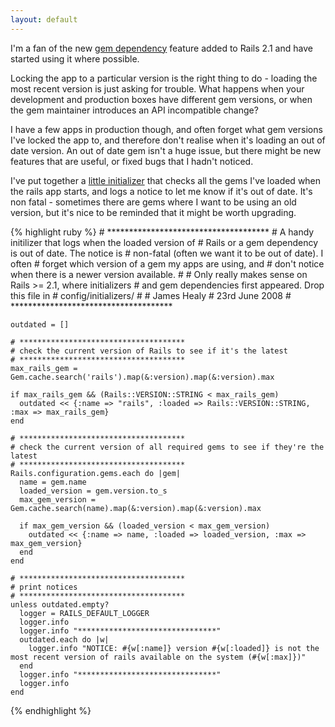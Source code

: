 ```yaml
---
layout: default
---
```

I'm a fan of the new [gem dependency](http://railscasts.com/episodes/110)
feature added to Rails 2.1 and have started using it where possible.

Locking the app to a particular version is the right thing to do - loading the
most recent version is just asking for trouble. What happens when your
development and production boxes have different gem versions, or when the gem
maintainer introduces an API incompatible change?

I have a few apps in production though, and often forget what gem versions
I've locked the app to, and therefore don't realise when it's loading an out of
date version. An out of date gem isn't a huge issue, but there might be new 
features that are useful, or fixed bugs that I hadn't noticed.

I've put together a [little initializer](/files/check_gem_versions.rb) that checks all
the gems I've loaded when the rails app starts, and logs a notice to let me
know if it's out of date. It's non fatal - sometimes there are gems where I
want to be using an old version, but it's nice to be reminded that it might be
worth upgrading.

{% highlight ruby %}
    # *************************************
    # A handy initilizer that logs when the loaded version of
    # Rails or a gem dependency is out of date. The notice is
    # non-fatal (often we want it to be out of date). I often
    # forget which version of a gem my apps are using, and 
    # don't notice when there is a newer version available.
    #
    # Only really makes sense on Rails >= 2.1, where initializers
    # and gem dependencies first appeared. Drop this file in
    # config/initializers/
    #
    # James Healy
    # 23rd June 2008
    # *************************************

    outdated = []

    # *************************************
    # check the current version of Rails to see if it's the latest
    # *************************************
    max_rails_gem = Gem.cache.search('rails').map(&:version).map(&:version).max

    if max_rails_gem && (Rails::VERSION::STRING < max_rails_gem)
      outdated << {:name => "rails", :loaded => Rails::VERSION::STRING, :max => max_rails_gem}
    end

    # *************************************
    # check the current version of all required gems to see if they're the latest
    # *************************************
    Rails.configuration.gems.each do |gem|
      name = gem.name
      loaded_version = gem.version.to_s
      max_gem_version = Gem.cache.search(name).map(&:version).map(&:version).max

      if max_gem_version && (loaded_version < max_gem_version)
        outdated << {:name => name, :loaded => loaded_version, :max => max_gem_version}
      end
    end

    # *************************************
    # print notices 
    # *************************************
    unless outdated.empty?
      logger = RAILS_DEFAULT_LOGGER
      logger.info 
      logger.info "*******************************"
      outdated.each do |w|
        logger.info "NOTICE: #{w[:name]} version #{w[:loaded]} is not the most recent version of rails available on the system (#{w[:max]})"
      end
      logger.info "*******************************"
      logger.info 
    end
{% endhighlight %}
